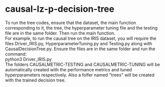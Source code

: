 # causal-lz-p-decision-tree
To run the tree codes, ensure that the dataset, the main function corresponding to it, the tree, the hyperparameter tuning file and the testing file are in the same folder. Then run the main function.    
For example, to run the causal tree on the IRIS dataset, you will require the files Driver_IRIS.py, HyperparameterTuning.py and Testing.py along with CausalDecisionTree.py. Ensure the files are in the same folder and run the command:   
python3 Driver_IRIS.py   
The folders CAUSALMETRIC-TESTING and CAUSALMETRIC-TUNING will be automatically created with the performance metrics and tuned hyperparameters respectively. Also a folfer named "trees" will be created with the trained decision tree.   
